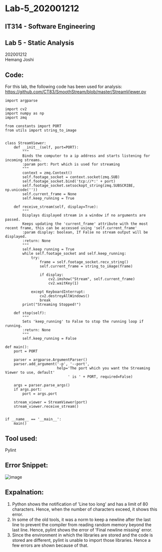 # Lab-5_202001212
## IT314 - Software Engineering<br />
## Lab 5 - Static Analysis<br />
202001212<br />
Hemang Joshi<br />

## Code:<br />
For this lab, the following code has been used for analysis:<br />
https://github.com/CT83/SmoothStream/blob/master/StreamViewer.py

```
import argparse

import cv2
import numpy as np
import zmq

from constants import PORT
from utils import string_to_image


class StreamViewer:
    def __init__(self, port=PORT):
        """
        Binds the computer to a ip address and starts listening for incoming streams.
        :param port: Port which is used for streaming
        """
        context = zmq.Context()
        self.footage_socket = context.socket(zmq.SUB)
        self.footage_socket.bind('tcp://*:' + port)
        self.footage_socket.setsockopt_string(zmq.SUBSCRIBE, np.unicode(''))
        self.current_frame = None
        self.keep_running = True

    def receive_stream(self, display=True):
        """
        Displays displayed stream in a window if no arguments are passed.
        Keeps updating the 'current_frame' attribute with the most recent frame, this can be accessed using 'self.current_frame'
        :param display: boolean, If False no stream output will be displayed.
        :return: None
        """
        self.keep_running = True
        while self.footage_socket and self.keep_running:
            try:
                frame = self.footage_socket.recv_string()
                self.current_frame = string_to_image(frame)

                if display:
                    cv2.imshow("Stream", self.current_frame)
                    cv2.waitKey(1)

            except KeyboardInterrupt:
                cv2.destroyAllWindows()
                break
        print("Streaming Stopped!")

    def stop(self):
        """
        Sets 'keep_running' to False to stop the running loop if running.
        :return: None
        """
        self.keep_running = False

def main():
    port = PORT

    parser = argparse.ArgumentParser()
    parser.add_argument('-p', '--port',
                        help='The port which you want the Streaming Viewer to use, default'
                             ' is ' + PORT, required=False)

    args = parser.parse_args()
    if args.port:
        port = args.port

    stream_viewer = StreamViewer(port)
    stream_viewer.receive_stream()


if __name__ == '__main__':
    main()
```

## Tool used:<br />
Pylint<br />


## Error Snippet:<br />
![image](https://user-images.githubusercontent.com/75677231/225576110-af95ce86-7007-43b5-9f4a-92ce24bd2748.png)

## Expalnation:<br />
1. Python shows the notification of 'Line too long' and has a limit of 80 characters. Hence, when the number of characters exceed, it shows this error.
2. In some of the old tools, it was a norm to keep a newline after the last line to prevent the compiler from reading random memory beyond the last line. Hence, pylint shows the error of 'Final newline missing' error.
3. Since the environment in which the libraries are stored and the code is stored are different, pylint is unable to import those libraries. Hence a few errors are shown because of that.
